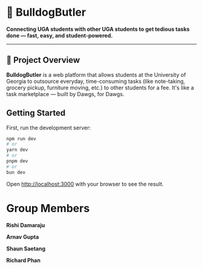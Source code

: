 # 🐾 BulldogButler

**Connecting UGA students with other UGA students to get tedious tasks done — fast, easy, and student-powered.**

---

## 🚀 Project Overview

**BulldogButler** is a web platform that allows students at the University of Georgia to outsource everyday, time-consuming tasks (like note-taking, grocery pickup, furniture moving, etc.) to other students for a fee. It's like a task marketplace — built by Dawgs, for Dawgs.

## Getting Started

First, run the development server:

```bash
npm run dev
# or
yarn dev
# or
pnpm dev
# or
bun dev
```

Open [http://localhost:3000](http://localhost:3000) with your browser to see the result.

# Group Members
**Rishi Damaraju**

**Arnav Gupta**

**Shaun Saetang**

**Richard Phan**
